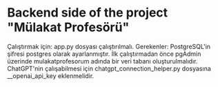 # Backend side of the project "Mülakat Profesörü"
Çalıştırmak için: app.py dosyası çalıştırılmalı.
Gerekenler: PostgreSQL'in şifresi postgres olarak ayarlanmıştır. İlk çalıştırmadan önce pgAdmin üzerinde mulakatprofesorum adında bir veri tabanı oluşturulmalıdır. ChatGPT'nin çalışabilmesi için chatgpt_connection_helper.py dosyasına __openai_api_key eklenmelidir.
